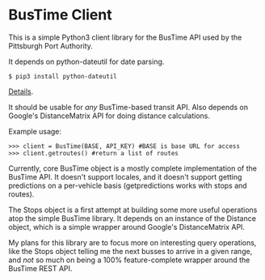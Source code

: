 # BusTime Client
This is a simple Python3 client library for the BusTime API used by the Pittsburgh Port Authority. 

It depends on python-dateutil for date parsing.

    $ pip3 install python-dateutil

[Details](http://realtime.portauthority.org/bustime/home.jsp).

It should be usable for *any* BusTime-based transit API. Also depends on Google's 
DistanceMatrix API for doing distance calculations.

Example usage:

    >>> client = BusTime(BASE, API_KEY) #BASE is base URL for access
    >>> client.getroutes() #return a list of routes

Currently, core BusTime object is a mostly complete implementation of the BusTime API. It doesn't support locales, and it doesn't support getting predictions on a per-vehicle basis (getpredictions works with stops and routes).

The Stops object is a first attempt at building some more useful operations atop the simple BusTime library. It depends on an instance of the Distance object, which is a simple wrapper around Google's DistanceMatrix API.

My plans for this library are to focus more on interesting query operations, like the Stops object telling me the next busses to arrive in a given range, and *not* so much on being a 100% feature-complete wrapper around the BusTime REST API. 